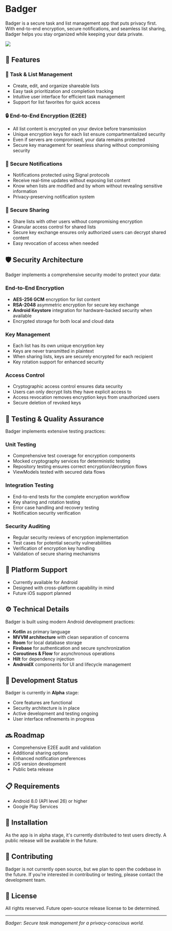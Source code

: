 # Badger

Badger is a secure task and list management app that puts privacy first. With end-to-end encryption, secure notifications, and seamless list sharing, Badger helps you stay organized while keeping your data private.

![](/Users/mallsoft/AndroidStudioProjects/Badger1/app/src/main/res/drawable/badger_cute.png)

## 🚀 Features

### 📝 Task & List Management
- Create, edit, and organize shareable lists
- Easy task prioritization and completion tracking
- Intuitive user interface for efficient task management
- Support for list favorites for quick access

### 🔒 End-to-End Encryption (E2EE)
- All list content is encrypted on your device before transmission
- Unique encryption keys for each list ensure compartmentalized security
- Even if servers are compromised, your data remains protected
- Secure key management for seamless sharing without compromising security

### 🔔 Secure Notifications
- Notifications protected using Signal protocols
- Receive real-time updates without exposing list content
- Know when lists are modified and by whom without revealing sensitive information
- Privacy-preserving notification system

### 👥 Secure Sharing
- Share lists with other users without compromising encryption
- Granular access control for shared lists
- Secure key exchange ensures only authorized users can decrypt shared content
- Easy revocation of access when needed

## 🛡️ Security Architecture

Badger implements a comprehensive security model to protect your data:

### End-to-End Encryption
- **AES-256 GCM** encryption for list content
- **RSA-2048** asymmetric encryption for secure key exchange
- **Android Keystore** integration for hardware-backed security when available
- Encrypted storage for both local and cloud data

### Key Management
- Each list has its own unique encryption key
- Keys are never transmitted in plaintext
- When sharing lists, keys are securely encrypted for each recipient
- Key rotation support for enhanced security

### Access Control
- Cryptographic access control ensures data security
- Users can only decrypt lists they have explicit access to
- Access revocation removes encryption keys from unauthorized users
- Secure deletion of revoked keys

## 🧪 Testing & Quality Assurance

Badger implements extensive testing practices:

### Unit Testing
- Comprehensive test coverage for encryption components
- Mocked cryptography services for deterministic testing
- Repository testing ensures correct encryption/decryption flows
- ViewModels tested with secured data flows

### Integration Testing
- End-to-end tests for the complete encryption workflow
- Key sharing and rotation testing
- Error case handling and recovery testing
- Notification security verification

### Security Auditing
- Regular security reviews of encryption implementation
- Test cases for potential security vulnerabilities
- Verification of encryption key handling
- Validation of secure sharing mechanisms

## 📱 Platform Support

- Currently available for Android
- Designed with cross-platform capability in mind
- Future iOS support planned

## ⚙️ Technical Details

Badger is built using modern Android development practices:

- **Kotlin** as primary language
- **MVVM architecture** with clean separation of concerns
- **Room** for local database storage
- **Firebase** for authentication and secure synchronization
- **Coroutines & Flow** for asynchronous operations
- **Hilt** for dependency injection
- **AndroidX** components for UI and lifecycle management

## 🚧 Development Status

Badger is currently in **Alpha** stage:
- Core features are functional
- Security architecture is in place
- Active development and testing ongoing
- User interface refinements in progress

## 🔜 Roadmap

- Comprehensive E2EE audit and validation
- Additional sharing options
- Enhanced notification preferences
- iOS version development
- Public beta release

## 📋 Requirements

- Android 8.0 (API level 26) or higher
- Google Play Services

## 💾 Installation

As the app is in alpha stage, it's currently distributed to test users directly. A public release will be available in the future.

## 🤝 Contributing

Badger is not currently open source, but we plan to open the codebase in the future. If you're interested in contributing or testing, please contact the development team.

## 📄 License

All rights reserved. Future open-source release license to be determined.

---

*Badger: Secure task management for a privacy-conscious world.*